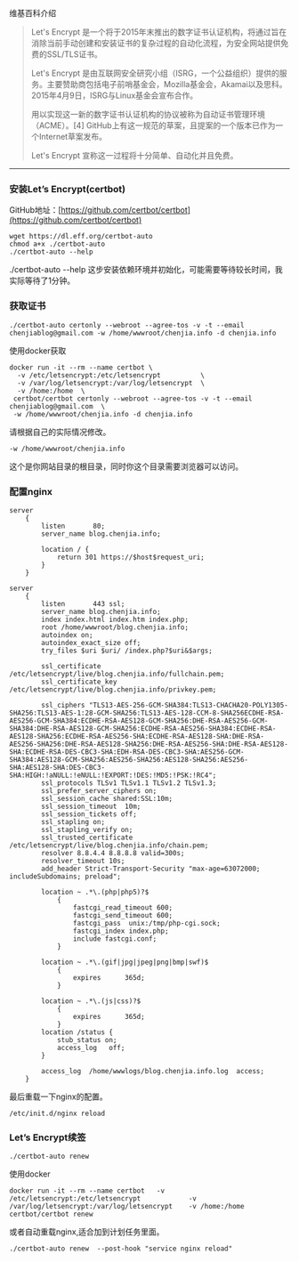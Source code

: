 维基百科介绍

> Let's Encrypt 是一个将于2015年末推出的数字证书认证机构，将通过旨在消除当前手动创建和安装证书的复杂过程的自动化流程，为安全网站提供免费的SSL/TLS证书。
> 
> Let's Encrypt 是由互联网安全研究小组（ISRG，一个公益组织）提供的服务。主要赞助商包括电子前哨基金会，Mozilla基金会，Akamai以及思科。2015年4月9日，ISRG与Linux基金会宣布合作。
> 
> 用以实现这一新的数字证书认证机构的协议被称为自动证书管理环境（ACME）。[4] GitHub上有这一规范的草案，且提案的一个版本已作为一个Internet草案发布。
> 
> Let's Encrypt 宣称这一过程将十分简单、自动化并且免费。

* * *

### 安装Let’s Encrypt(certbot)

GitHub地址：[https://github.com/certbot/certbot](https://github.com/certbot/certbot)

```
wget https://dl.eff.org/certbot-auto
chmod a+x ./certbot-auto
./certbot-auto --help
```

./certbot-auto --help 这步安装依赖环境并初始化，可能需要等待较长时间，我实际等待了1分钟。

### 获取证书

```
./certbot-auto certonly --webroot --agree-tos -v -t --email chenjiablog@gmail.com -w /home/wwwroot/chenjia.info -d chenjia.info
```

使用docker获取

```
docker run -it --rm --name certbot \
  -v /etc/letsencrypt:/etc/letsencrypt          \
  -v /var/log/letsencrypt:/var/log/letsencrypt  \
  -v /home:/home  \
 certbot/certbot certonly --webroot --agree-tos -v -t --email chenjiablog@gmail.com  \
 -w /home/wwwroot/chenjia.info -d chenjia.info
```

请根据自己的实际情况修改。

`-w /home/wwwroot/chenjia.info`

这个是你网站目录的根目录，同时你这个目录需要浏览器可以访问。


### 配置nginx

```
server
    {
        listen       80;
        server_name blog.chenjia.info;

        location / {
            return 301 https://$host$request_uri;
        }
    }

server
    {
        listen       443 ssl;
        server_name blog.chenjia.info;
        index index.html index.htm index.php;
        root /home/wwwroot/blog.chenjia.info;
        autoindex on;
        autoindex_exact_size off;
        try_files $uri $uri/ /index.php?$uri&$args;

        ssl_certificate      /etc/letsencrypt/live/blog.chenjia.info/fullchain.pem;
        ssl_certificate_key  /etc/letsencrypt/live/blog.chenjia.info/privkey.pem;

        ssl_ciphers "TLS13-AES-256-GCM-SHA384:TLS13-CHACHA20-POLY1305-SHA256:TLS13-AES-1:28-GCM-SHA256:TLS13-AES-128-CCM-8-SHA256ECDHE-RSA-AES256-GCM-SHA384:ECDHE-RSA-AES128-GCM-SHA256:DHE-RSA-AES256-GCM-SHA384:DHE-RSA-AES128-GCM-SHA256:ECDHE-RSA-AES256-SHA384:ECDHE-RSA-AES128-SHA256:ECDHE-RSA-AES256-SHA:ECDHE-RSA-AES128-SHA:DHE-RSA-AES256-SHA256:DHE-RSA-AES128-SHA256:DHE-RSA-AES256-SHA:DHE-RSA-AES128-SHA:ECDHE-RSA-DES-CBC3-SHA:EDH-RSA-DES-CBC3-SHA:AES256-GCM-SHA384:AES128-GCM-SHA256:AES256-SHA256:AES128-SHA256:AES256-SHA:AES128-SHA:DES-CBC3-SHA:HIGH:!aNULL:!eNULL:!EXPORT:!DES:!MD5:!PSK:!RC4";
        ssl_protocols TLSv1 TLSv1.1 TLSv1.2 TLSv1.3;
        ssl_prefer_server_ciphers on;
        ssl_session_cache shared:SSL:10m;
        ssl_session_timeout  10m;
        ssl_session_tickets off;
        ssl_stapling on;
        ssl_stapling_verify on;
        ssl_trusted_certificate /etc/letsencrypt/live/blog.chenjia.info/chain.pem;
        resolver 8.8.4.4 8.8.8.8 valid=300s;
        resolver_timeout 10s;
        add_header Strict-Transport-Security "max-age=63072000; includeSubdomains; preload";

        location ~ .*\.(php|php5)?$
            {
                fastcgi_read_timeout 600;
                fastcgi_send_timeout 600;
                fastcgi_pass  unix:/tmp/php-cgi.sock;
                fastcgi_index index.php;
                include fastcgi.conf;
            }

        location ~ .*\.(gif|jpg|jpeg|png|bmp|swf)$
            {
                expires      365d;
            }

        location ~ .*\.(js|css)?$
            {
                expires      365d;
            }
        location /status {
            stub_status on;
            access_log   off;
        }

        access_log  /home/wwwlogs/blog.chenjia.info.log  access;
    }
```

最后重载一下nginx的配置。

```shell
/etc/init.d/nginx reload
```



### Let’s Encrypt续签

```
./certbot-auto renew
```

使用docker

```
docker run -it --rm --name certbot   -v /etc/letsencrypt:/etc/letsencrypt            -v /var/log/letsencrypt:/var/log/letsencrypt    -v /home:/home   certbot/certbot renew
```

或者自动重载nginx,适合加到计划任务里面。

```
./certbot-auto renew  --post-hook "service nginx reload"
```